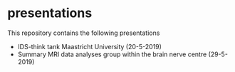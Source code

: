 # presentations

This repository contains the following presentations
- IDS-think tank Maastricht University (20-5-2019)
- Summary MRI data analyses group within the brain nerve centre (29-5-2019)
